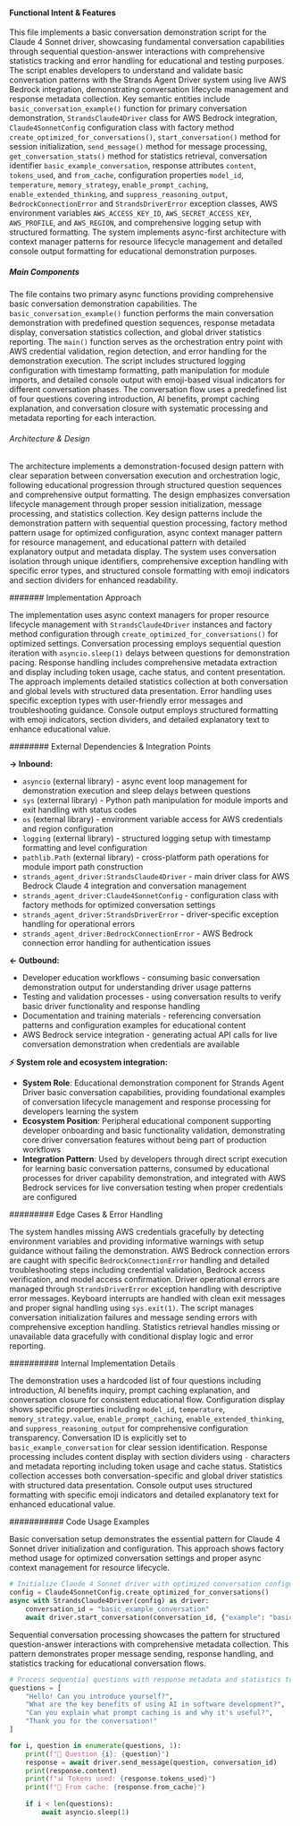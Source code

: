 <!-- CACHE_METADATA_START -->
<!-- Source File: {PROJECT_ROOT}/jesse-framework-mcp/jesse_framework_mcp/llm/strands_agent_driver/examples/basic_conversation.py -->
<!-- Cached On: 2025-07-05T14:13:53.002341 -->
<!-- Source Modified: 2025-07-03T12:12:01.023700 -->
<!-- Cache Version: 1.0 -->
<!-- CACHE_METADATA_END -->

#### Functional Intent & Features

This file implements a basic conversation demonstration script for the Claude 4 Sonnet driver, showcasing fundamental conversation capabilities through sequential question-answer interactions with comprehensive statistics tracking and error handling for educational and testing purposes. The script enables developers to understand and validate basic conversation patterns with the Strands Agent Driver system using live AWS Bedrock integration, demonstrating conversation lifecycle management and response metadata collection. Key semantic entities include `basic_conversation_example()` function for primary conversation demonstration, `StrandsClaude4Driver` class for AWS Bedrock integration, `Claude4SonnetConfig` configuration class with factory method `create_optimized_for_conversations()`, `start_conversation()` method for session initialization, `send_message()` method for message processing, `get_conversation_stats()` method for statistics retrieval, conversation identifier `basic_example_conversation`, response attributes `content`, `tokens_used`, and `from_cache`, configuration properties `model_id`, `temperature`, `memory_strategy`, `enable_prompt_caching`, `enable_extended_thinking`, and `suppress_reasoning_output`, `BedrockConnectionError` and `StrandsDriverError` exception classes, AWS environment variables `AWS_ACCESS_KEY_ID`, `AWS_SECRET_ACCESS_KEY`, `AWS_PROFILE`, and `AWS_REGION`, and comprehensive logging setup with structured formatting. The system implements async-first architecture with context manager patterns for resource lifecycle management and detailed console output formatting for educational demonstration purposes.

##### Main Components

The file contains two primary async functions providing comprehensive basic conversation demonstration capabilities. The `basic_conversation_example()` function performs the main conversation demonstration with predefined question sequences, response metadata display, conversation statistics collection, and global driver statistics reporting. The `main()` function serves as the orchestration entry point with AWS credential validation, region detection, and error handling for the demonstration execution. The script includes structured logging configuration with timestamp formatting, path manipulation for module imports, and detailed console output with emoji-based visual indicators for different conversation phases. The conversation flow uses a predefined list of four questions covering introduction, AI benefits, prompt caching explanation, and conversation closure with systematic processing and metadata reporting for each interaction.

###### Architecture & Design

The architecture implements a demonstration-focused design pattern with clear separation between conversation execution and orchestration logic, following educational progression through structured question sequences and comprehensive output formatting. The design emphasizes conversation lifecycle management through proper session initialization, message processing, and statistics collection. Key design patterns include the demonstration pattern with sequential question processing, factory method pattern usage for optimized configuration, async context manager pattern for resource management, and educational pattern with detailed explanatory output and metadata display. The system uses conversation isolation through unique identifiers, comprehensive exception handling with specific error types, and structured console formatting with emoji indicators and section dividers for enhanced readability.

####### Implementation Approach

The implementation uses async context managers for proper resource lifecycle management with `StrandsClaude4Driver` instances and factory method configuration through `create_optimized_for_conversations()` for optimized settings. Conversation processing employs sequential question iteration with `asyncio.sleep(1)` delays between questions for demonstration pacing. Response handling includes comprehensive metadata extraction and display including token usage, cache status, and content presentation. The approach implements detailed statistics collection at both conversation and global levels with structured data presentation. Error handling uses specific exception types with user-friendly error messages and troubleshooting guidance. Console output employs structured formatting with emoji indicators, section dividers, and detailed explanatory text to enhance educational value.

######## External Dependencies & Integration Points

**→ Inbound:**
- `asyncio` (external library) - async event loop management for demonstration execution and sleep delays between questions
- `sys` (external library) - Python path manipulation for module imports and exit handling with status codes
- `os` (external library) - environment variable access for AWS credentials and region configuration
- `logging` (external library) - structured logging setup with timestamp formatting and level configuration
- `pathlib.Path` (external library) - cross-platform path operations for module import path construction
- `strands_agent_driver:StrandsClaude4Driver` - main driver class for AWS Bedrock Claude 4 integration and conversation management
- `strands_agent_driver:Claude4SonnetConfig` - configuration class with factory methods for optimized conversation settings
- `strands_agent_driver:StrandsDriverError` - driver-specific exception handling for operational errors
- `strands_agent_driver:BedrockConnectionError` - AWS Bedrock connection error handling for authentication issues

**← Outbound:**
- Developer education workflows - consuming basic conversation demonstration output for understanding driver usage patterns
- Testing and validation processes - using conversation results to verify basic driver functionality and response handling
- Documentation and training materials - referencing conversation patterns and configuration examples for educational content
- AWS Bedrock service integration - generating actual API calls for live conversation demonstration when credentials are available

**⚡ System role and ecosystem integration:**
- **System Role**: Educational demonstration component for Strands Agent Driver basic conversation capabilities, providing foundational examples of conversation lifecycle management and response processing for developers learning the system
- **Ecosystem Position**: Peripheral educational component supporting developer onboarding and basic functionality validation, demonstrating core driver conversation features without being part of production workflows
- **Integration Pattern**: Used by developers through direct script execution for learning basic conversation patterns, consumed by educational processes for driver capability demonstration, and integrated with AWS Bedrock services for live conversation testing when proper credentials are configured

######### Edge Cases & Error Handling

The system handles missing AWS credentials gracefully by detecting environment variables and providing informative warnings with setup guidance without failing the demonstration. AWS Bedrock connection errors are caught with specific `BedrockConnectionError` handling and detailed troubleshooting steps including credential validation, Bedrock access verification, and model access confirmation. Driver operational errors are managed through `StrandsDriverError` exception handling with descriptive error messages. Keyboard interrupts are handled with clean exit messages and proper signal handling using `sys.exit(1)`. The script manages conversation initialization failures and message sending errors with comprehensive exception handling. Statistics retrieval handles missing or unavailable data gracefully with conditional display logic and error reporting.

########## Internal Implementation Details

The demonstration uses a hardcoded list of four questions including introduction, AI benefits inquiry, prompt caching explanation, and conversation closure for consistent educational flow. Configuration display shows specific properties including `model_id`, `temperature`, `memory_strategy.value`, `enable_prompt_caching`, `enable_extended_thinking`, and `suppress_reasoning_output` for comprehensive configuration transparency. Conversation ID is explicitly set to `basic_example_conversation` for clear session identification. Response processing includes content display with section dividers using `-` characters and metadata reporting including token usage and cache status. Statistics collection accesses both conversation-specific and global driver statistics with structured data presentation. Console output uses structured formatting with specific emoji indicators and detailed explanatory text for enhanced educational value.

########### Code Usage Examples

Basic conversation setup demonstrates the essential pattern for Claude 4 Sonnet driver initialization and configuration. This approach shows factory method usage for optimized conversation settings and proper async context management for resource lifecycle.

```python
# Initialize Claude 4 Sonnet driver with optimized conversation configuration
config = Claude4SonnetConfig.create_optimized_for_conversations()
async with StrandsClaude4Driver(config) as driver:
    conversation_id = "basic_example_conversation"
    await driver.start_conversation(conversation_id, {"example": "basic"})
```

Sequential conversation processing showcases the pattern for structured question-answer interactions with comprehensive metadata collection. This pattern demonstrates proper message sending, response handling, and statistics tracking for educational conversation flows.

```python
# Process sequential questions with response metadata and statistics tracking
questions = [
    "Hello! Can you introduce yourself?",
    "What are the key benefits of using AI in software development?",
    "Can you explain what prompt caching is and why it's useful?",
    "Thank you for the conversation!"
]

for i, question in enumerate(questions, 1):
    print(f"👤 Question {i}: {question}")
    response = await driver.send_message(question, conversation_id)
    print(response.content)
    print(f"📊 Tokens used: {response.tokens_used}")
    print(f"💾 From cache: {response.from_cache}")
    
    if i < len(questions):
        await asyncio.sleep(1)
```